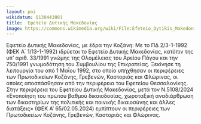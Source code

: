 ```yaml
---
layout: poi
wikidatum: Q130443881
title:  Εφετείο Δυτικής Μακεδονίας
image: https://commons.wikimedia.org/wiki/File:Efeteio_Dytikis_Makedonias2.jpg
---
```


Εφετείο Δυτικής Μακεδονίας, με έδρα την Κοζάνη: Με το ΠΔ 2/3-1-1992 (ΦΕΚ Α΄ 1/13-1-1992) ιδρύεται το Εφετείο Δυτικής Μακεδονίας, κατόπιν της υπ’ αριθ. 33/1991 γνώμης της Ολομέλειας του Αρείου Πάγου και την 750/1991 γνωμοδότηση του Συμβουλίου της Επικρατείας. Ξεκίνησε τη λειτουργία του από 1 Μαΐου 1992, στο οποίο υπήχθησαν οι περιφέρειες των Πρωτοδικείων Κοζάνης, Γρεβενών, Καστοριάς και Φλώρινας, οι οποίες αποσπάσθησαν από την περιφέρεια του Εφετείου Θεσσαλονίκης. Στην περιφέρεια του Εφετείου Δυτικής Μακεδονίας, μετά τον Ν.5108/2024 «Ενοποίηση του πρώτου βαθμού δικαιοδοσίας, χωροταξική αναδιάρθρωση των δικαστηρίων της πολιτικής και ποινικής δικαιοσύνης και άλλες διατάξεις» (ΦΕΚ Α’ 65/02.05.2024) εμπίπτουν οι περιφέρειες των Πρωτοδικείων Κοζάνης, Γρεβενών, Καστοριάς και Φλώρινας.
